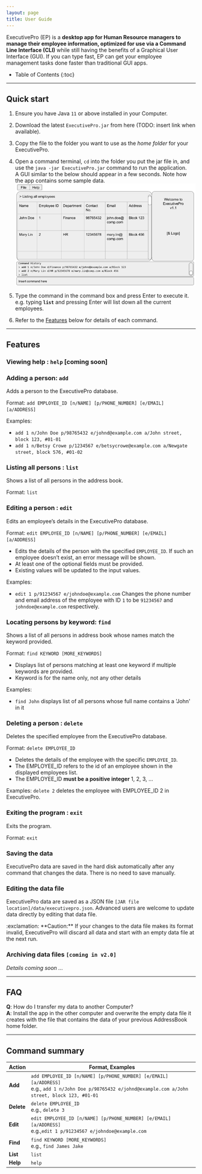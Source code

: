 ```yaml
---
layout: page
title: User Guide
---
```


ExecutivePro (EP) is a **desktop app for Human Resource managers to manage their employee information, optimized for use via a Command Line Interface (CLI)** while still having the benefits of a Graphical User Interface (GUI). If you can type fast, EP can get your employee management tasks done faster than traditional GUI apps.

* Table of Contents
{:toc}

--------------------------------------------------------------------------------------------------------------------

## Quick start

1. Ensure you have Java `11` or above installed in your Computer.

1. Download the latest `ExecutivePro.jar` from here (TODO: insert link when available).

1. Copy the file to the folder you want to use as the _home folder_ for your ExecutivePro.

1. Open a command terminal, `cd` into the folder you put the jar file in, and use the `java -jar ExecutivePro.jar` command to run the application.<br>
   A GUI similar to the below should appear in a few seconds. Note how the app contains some sample data.<br>
   ![Ui](images/Ui.png)

1. Type the command in the command box and press Enter to execute it. e.g. typing **`list`** and pressing Enter will list down all the current employees.<br>

1. Refer to the [Features](#features) below for details of each command.

--------------------------------------------------------------------------------------------------------------------

## Features

### Viewing help : `help` [coming soon]


### Adding a person: `add`

Adds a person to the ExecutivePro database.

Format: `add EMPLOYEE_ID [n/NAME] [p/PHONE_NUMBER] [e/EMAIL] [a/ADDRESS]`

Examples:
* `add 1 n/John Doe p/98765432 e/johnd@example.com a/John street, block 123, #01-01`
* `add 1 n/Betsy Crowe p/1234567 e/betsycrowe@example.com a/Newgate street, block 576, #01-02`


### Listing all persons : `list`

Shows a list of all persons in the address book.

Format: `list`

### Editing a person : `edit`

Edits an employee’s details in the ExecutivePro database.

Format: `edit EMPLOYEE_ID [n/NAME] [p/PHONE_NUMBER] [e/EMAIL] [a/ADDRESS]`

* Edits the details of the person with the specified `EMPLOYEE_ID`. If such an employee doesn’t exist, an error message will be shown.
* At least one of the optional fields must be provided.
* Existing values will be updated to the input values.

Examples:
*  `edit 1 p/91234567 e/johndoe@example.com` Changes the phone number and email address of the employee with ID `1` to be `91234567` and `johndoe@example.com` respectively.

### Locating persons by keyword: `find`

Shows a list of all persons in address book whose names match the keyword provided.

Format: `find KEYWORD [MORE_KEYWORDS]`

* Displays list of persons matching at least one keyword if multiple keywords are provided.
* Keyword is for the name only, not any other details

Examples:
* `find John` displays list of all persons whose full name contains a 'John' in it  


### Deleting a person : `delete`

Deletes the specified employee from the ExecutivePro database.

Format: `delete EMPLOYEE_ID`

* Deletes the details of the employee with the specific `EMPLOYEE_ID`.
* The  EMPLOYEE_ID refers to the id of an employee shown in the displayed employees list.
* The EMPLOYEE_ID **must be a positive integer** 1, 2, 3, …​

Examples:
`delete 2` deletes the employee with EMPLOYEE_ID 2 in ExecutivePro.


### Exiting the program : `exit`

Exits the program.

Format: `exit`

### Saving the data

ExecutivePro data are saved in the hard disk automatically after any command that changes the data. There is no need to save manually.

### Editing the data file

ExecutivePro data are saved as a JSON file `[JAR file location]/data/executivepro.json`. Advanced users are welcome to update data directly by editing that data file.

<div markdown="span" class="alert alert-warning">:exclamation: **Caution:**
If your changes to the data file makes its format invalid, ExecutivePro will discard all data and start with an empty data file at the next run.
</div>

### Archiving data files `[coming in v2.0]`

_Details coming soon ..._

--------------------------------------------------------------------------------------------------------------------

## FAQ

**Q**: How do I transfer my data to another Computer?<br>
**A**: Install the app in the other computer and overwrite the empty data file it creates with the file that contains the data of your previous AddressBook home folder.

--------------------------------------------------------------------------------------------------------------------

## Command summary

| Action     | Format, Examples                                                                                                                                                |
|------------|-----------------------------------------------------------------------------------------------------------------------------------------------------------------|
| **Add**    | `add EMPLOYEE_ID [n/NAME] [p/PHONE_NUMBER] [e/EMAIL] [a/ADDRESS]` <br> e.g., `add 1 n/John Doe p/98765432 e/johnd@example.com a/John street, block 123, #01-01` |
| **Delete** | `delete EMPLOYEE_ID`<br> e.g., `delete 3`                                                                                                                       |
| **Edit**   | `edit EMPLOYEE_ID [n/NAME] [p/PHONE_NUMBER] [e/EMAIL] [a/ADDRESS]`<br> e.g.,`edit 1 p/91234567 e/johndoe@example.com`                                           |
| **Find**   | `find KEYWORD [MORE_KEYWORDS]`<br> e.g., `find James Jake`                                                                                                      |
| **List**   | `list`                                                                                                                                                          |
| **Help**   | `help`                                                                                                                                                          |
